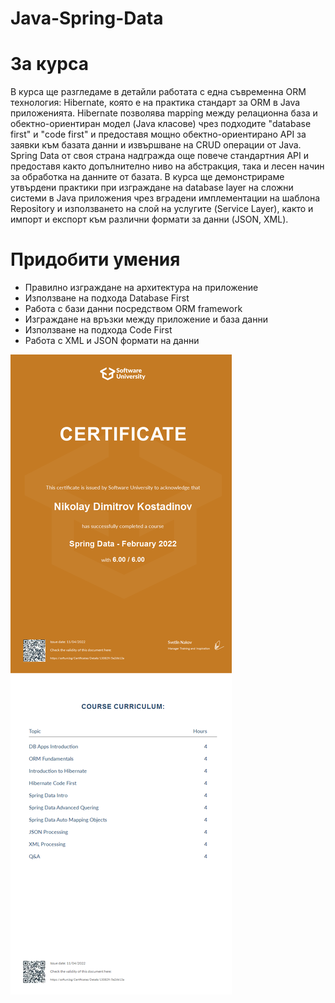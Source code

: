 # Java-Spring-Data

# За курса
В курса ще разгледаме в детайли работата с една съвременна ORM технология: Hibernate, която е на практика стандарт за ORM в Java приложенията. Hibernate позволява mapping между релационна база и обектно-ориентиран модел (Java класове) чрез подходите "database first" и "code first" и предоставя мощно обектно-ориентирано API за заявки към базата данни и извършване на CRUD операции от Java. Spring Data от своя страна надгражда още повече стандартния API и предоставя както допълнително ниво на абстракция, така и лесен начин за обработка на данните от базата. В курса ще демонстрираме утвърдени практики при изграждане на database layer на сложни системи в Java приложения чрез вградени имплементации на шаблона Repository и използването на слой на услугите (Service Layer), както и импорт и експорт към различни формати за данни (JSON, XML).

# Придобити умения
* Правилно изграждане на архитектура на приложение
* Използване на подхода Database First
* Работа с бази данни посредством ORM framework
* Изграждане на връзки между приложение и база данни
* Използване на подхода Code First
* Работа с XML и JSON формати на данни

![Certicicate](https://github.com/NikolayKostadinov/Java-Spring-Data/blob/main/FinalExam/Spring%20Data%20-%20February%202022%20-%20Certificate.jpeg)
